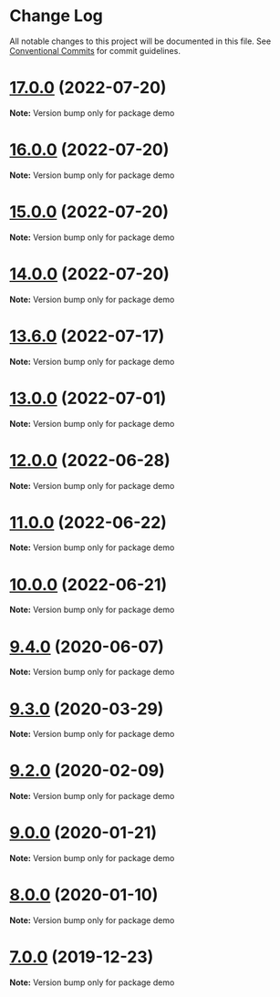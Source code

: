 # Change Log

All notable changes to this project will be documented in this file.
See [Conventional Commits](https://conventionalcommits.org) for commit guidelines.

# [17.0.0](https://github.com/waitingsong/npm-mono-base/compare/v16.0.1...v17.0.0) (2022-07-20)

**Note:** Version bump only for package demo





# [16.0.0](https://github.com/waitingsong/npm-mono-base/compare/v15.1.0...v16.0.0) (2022-07-20)

**Note:** Version bump only for package demo





# [15.0.0](https://github.com/waitingsong/npm-mono-base/compare/v14.1.0...v15.0.0) (2022-07-20)

**Note:** Version bump only for package demo





# [14.0.0](https://github.com/waitingsong/npm-mono-base/compare/v13.15.0...v14.0.0) (2022-07-20)

**Note:** Version bump only for package demo





# [13.6.0](https://github.com/waitingsong/npm-mono-base/compare/v13.5.0...v13.6.0) (2022-07-17)

**Note:** Version bump only for package demo





# [13.0.0](https://github.com/waitingsong/npm-mono-base/compare/v12.0.0...v13.0.0) (2022-07-01)

**Note:** Version bump only for package demo





# [12.0.0](https://github.com/waitingsong/npm-mono-base/compare/v11.1.1...v12.0.0) (2022-06-28)

**Note:** Version bump only for package demo





# [11.0.0](https://github.com/waitingsong/npm-mono-base/compare/v10.0.0...v11.0.0) (2022-06-22)

**Note:** Version bump only for package demo





# [10.0.0](https://github.com/waitingsong/npm-mono-base/compare/v9.6.0...v10.0.0) (2022-06-21)

**Note:** Version bump only for package demo





# [9.4.0](https://github.com/waitingsong/npm-mono-base/compare/v9.3.0...v9.4.0) (2020-06-07)

**Note:** Version bump only for package demo





# [9.3.0](https://github.com/waitingsong/npm-mono-base/compare/v9.2.0...v9.3.0) (2020-03-29)

**Note:** Version bump only for package demo





# [9.2.0](https://github.com/waitingsong/npm-mono-base/compare/v9.1.0...v9.2.0) (2020-02-09)

**Note:** Version bump only for package demo





# [9.0.0](https://github.com/waitingsong/npm-mono-base/compare/v8.0.0...v9.0.0) (2020-01-21)

**Note:** Version bump only for package demo





# [8.0.0](https://github.com/waitingsong/npm-mono-base/compare/v7.1.0...v8.0.0) (2020-01-10)

**Note:** Version bump only for package demo





# [7.0.0](https://github.com/waitingsong/npm-mono-base/compare/v6.2.0...v7.0.0) (2019-12-23)

**Note:** Version bump only for package demo
